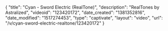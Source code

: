 {
    "title": "Cyan - Sword Electric (RealTone)",
    "description": "RealTones by Astralized",
    "videoid": "123420172",
    "date_created": "1381352816",
    "date_modified": "1517274453",
    "type": "captivate",
    "layout": "video",
    "url": "\/v\/cyan-sword-electric-realtone\/123420172"
}